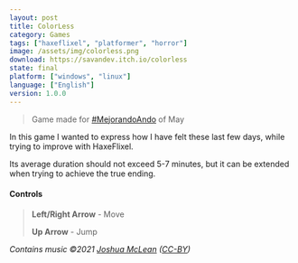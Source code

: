 ```yaml
---
layout: post
title: ColorLess
category: Games
tags: ["haxeflixel", "platformer", "horror"]
image: /assets/img/colorless.png
download: https://savandev.itch.io/colorless
state: final
platform: ["windows", "linux"]
language: ["English"]
version: 1.0.0
---
```

> Game made for [#MejorandoAndo](https://itch.io/jam/mejorando-ando-mayo2021) of May

In this game I wanted to express how I have felt these last few days, while trying to improve with HaxeFlixel.

Its average duration should not exceed 5-7 minutes, but it can be extended when trying to achieve the true ending.

#### Controls

> __Left/Right Arrow__ - Move
>
> __Up Arrow__ - Jump

_Contains music ©2021 [Joshua McLean](https://joshua-mclean.itch.io/) ([CC-BY](https://creativecommons.org/licenses/by/4.0/))_